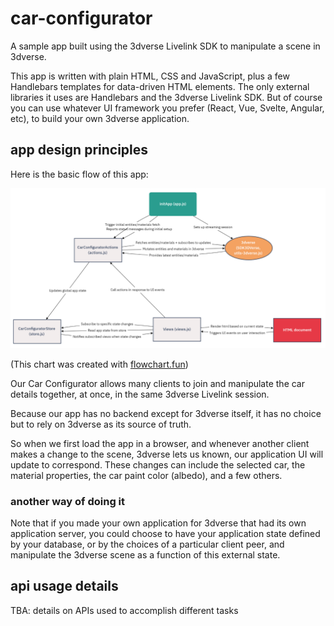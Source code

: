 # car-configurator
A sample app built using the 3dverse Livelink SDK to manipulate a scene in 3dverse.

This app is written with plain HTML, CSS and JavaScript, plus a few Handlebars templates for data-driven HTML elements. The only external libraries it uses are Handlebars and the 3dverse Livelink SDK. But of course you can use whatever UI framework you prefer (React, Vue, Svelte, Angular, etc), to build your own 3dverse application.

## app design principles

Here is the basic flow of this app:

![Car Configurator Flowchart](./car-config-flowchart.png)

(This chart was created with [flowchart.fun](https://flowchart.fun/))

Our Car Configurator allows many clients to join and manipulate the car details together, at once, in the same 3dverse Livelink session.

Because our app has no backend except for 3dverse itself, it has no choice but to rely on 3dverse as its source of truth.

So when we first load the app in a browser, and whenever another client makes a change to the scene, 3dverse lets us known, our application UI will update to correspond. These changes can include the selected car, the material properties, the car paint color (albedo), and a few others.

### another way of doing it

Note that if you made your own application for 3dverse that had its own application server, you could choose to have your application state defined by your database, or by the choices of a particular client peer, and manipulate the 3dverse scene as a function of this external state.

## api usage details

TBA: details on APIs used to accomplish different tasks
